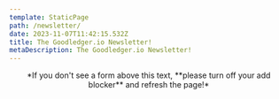 ```yaml
---
template: StaticPage
path: /newsletter/
date: 2023-11-07T11:42:15.532Z
title: The Goodledger.io Newsletter!
metaDescription: The Goodledger.io Newsletter!
---
```

<div style="text-align: center" class="sender-form-field" data-sender-form-id="8ac0198aff6d55329mF"></div>

<div style="text-align: center">*If you don't see a form above this text, **please turn off your add blocker** and refresh the page!*</div>